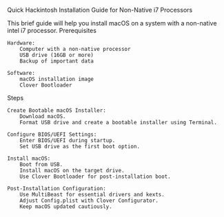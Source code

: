 Quick Hackintosh Installation Guide for Non-Native i7 Processors

This brief guide will help you install macOS on a system with a non-native intel i7 processor.
Prerequisites

    Hardware:
        Computer with a non-native processor
        USB drive (16GB or more)
        Backup of important data

    Software:
        macOS installation image
        Clover Bootloader

Steps

    Create Bootable macOS Installer:
        Download macOS.
        Format USB drive and create a bootable installer using Terminal.

    Configure BIOS/UEFI Settings:
        Enter BIOS/UEFI during startup.
        Set USB drive as the first boot option.

    Install macOS:
        Boot from USB.
        Install macOS on the target drive.
        Use Clover Bootloader for post-installation boot.

    Post-Installation Configuration:
        Use MultiBeast for essential drivers and kexts.
        Adjust Config.plist with Clover Configurator.
        Keep macOS updated cautiously.
